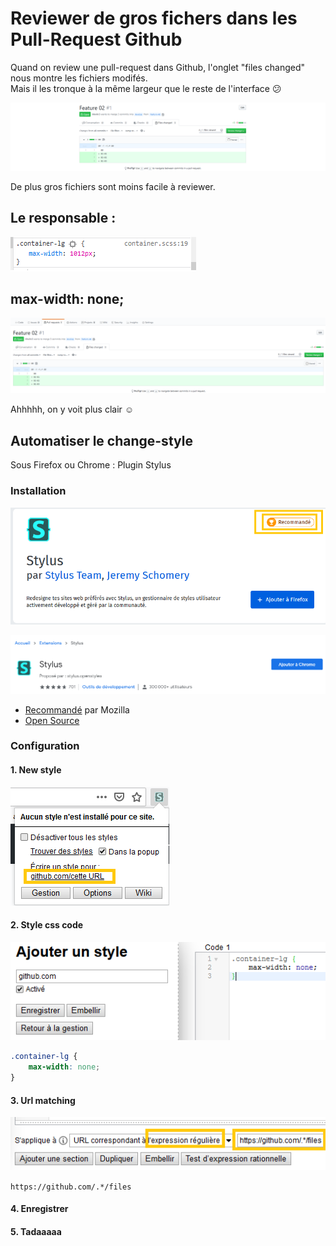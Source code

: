 Reviewer de gros fichers dans les Pull-Request Github
=====================================================

Quand on review une pull-request dans Github, l'onglet "files changed" nous montre les fichiers modifés.  
Mais il les tronque à la même largeur que le reste de l'interface :confused:

![](github_review_files.png)

De plus gros fichiers sont moins facile à reviewer.

## Le responsable :

![](responsable_max_width.png)

## max-width: none;

![](max_width_none.png)

Ahhhhh, on y voit plus clair :relaxed:

## Automatiser le change-style

Sous Firefox ou Chrome : Plugin Stylus

### Installation

![![](https://addons.mozilla.org/fr/firefox/addon/styl-us/)](stylus_firefox.png)

![![](https://chrome.google.com/webstore/detail/stylus/clngdbkpkpeebahjckkjfobafhncgmne)](stylus_chrome.png)

* [Recommandé](https://support.mozilla.org/fr/kb/programme-extensions-recommandees#w_comment-les-extensions-recommandaees-sont-elles-saelectionnaees) par Mozilla
* [Open Source](https://github.com/openstyles/stylus)

### Configuration

#### 1. New style

![](stylus_new_style.png)

#### 2. Style css code

![](stylus_style_code.png)

```css
.container-lg {
    max-width: none;
}
```

#### 3. Url matching

![](stylus_style_regex.png)

`https://github.com/.*/files`

#### 4. Enregistrer

#### 5. Tadaaaaa
